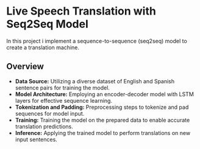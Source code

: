 # Live Speech Translation with Seq2Seq Model

In this  project i implement a sequence-to-sequence (seq2seq) model to create a translation machine.

## Overview

- **Data Source:** Utilizing a diverse dataset of English and Spanish sentence pairs for training the model.
- **Model Architecture:** Employing an encoder-decoder model with LSTM layers for effective sequence learning.
- **Tokenization and Padding:** Preprocessing steps to tokenize and pad sequences for model input.
- **Training:** Training the model on the prepared data to enable accurate translation predictions.
- **Inference:** Applying the trained model to perform translations on new input sentences.

